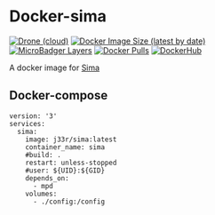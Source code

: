 # Docker-sima

[![Drone (cloud)](https://img.shields.io/drone/build/jee-r/docker-sima?style=flat-square)](https://cloud.drone.io/jee-r/docker-sima)
[![Docker Image Size (latest by date)](https://img.shields.io/docker/image-size/j33r/sima?style=flat-square)](https://microbadger.com/images/j33r/sima)
[![MicroBadger Layers](https://img.shields.io/microbadger/layers/j33r/sima?style=flat-square)](https://microbadger.com/images/j33r/sima)
[![Docker Pulls](https://img.shields.io/docker/pulls/j33r/sima?style=flat-square)](https://hub.docker.com/r/j33r/sima)
[![DockerHub](https://img.shields.io/badge/Dockerhub-j33r/sima-%232496ED?logo=docker&style=flat-square)](https://hub.docker.com/r/j33r/sima)

A docker image for [Sima](https://kaliko.me/mpd-sima/)

## Docker-compose
```
version: '3'
services:
  sima:
    image: j33r/sima:latest
    container_name: sima
    #build: .
    restart: unless-stopped
    #user: ${UID}:${GID}
    depends_on:
      - mpd
    volumes:
      - ./config:/config
```
